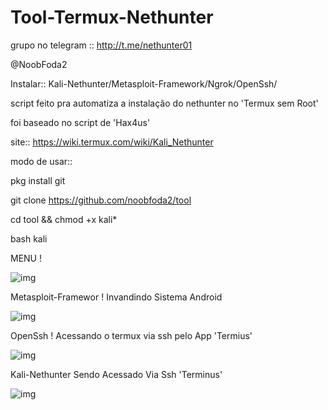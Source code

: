 <h1>Tool-Termux-Nethunter</h1>

grupo no telegram :: http://t.me/nethunter01

@NoobFoda2

Instalar::
Kali-Nethunter/Metasploit-Framework/Ngrok/OpenSsh/

script feito pra automatiza a instalação do nethunter no 'Termux sem Root'

foi baseado no script de 'Hax4us'

site::
https://wiki.termux.com/wiki/Kali_Nethunter

modo de usar::

pkg install git 

git clone https://github.com/noobfoda2/tool

cd tool && chmod +x kali*

bash kali

MENU !

![img](http://i.imgur.com/A4LvPz1.jpg)



Metasploit-Framewor ! Invandindo Sistema Android


![img](http://i.imgur.com/lcymaxO.jpg)



OpenSsh ! Acessando o termux via ssh pelo App 'Termius'


![img](http://i.imgur.com/2OvwXhe.jpg)



Kali-Nethunter Sendo Acessado Via Ssh 'Terminus'


![img](http://i.imgur.com/eBJoOK7.jpg)
